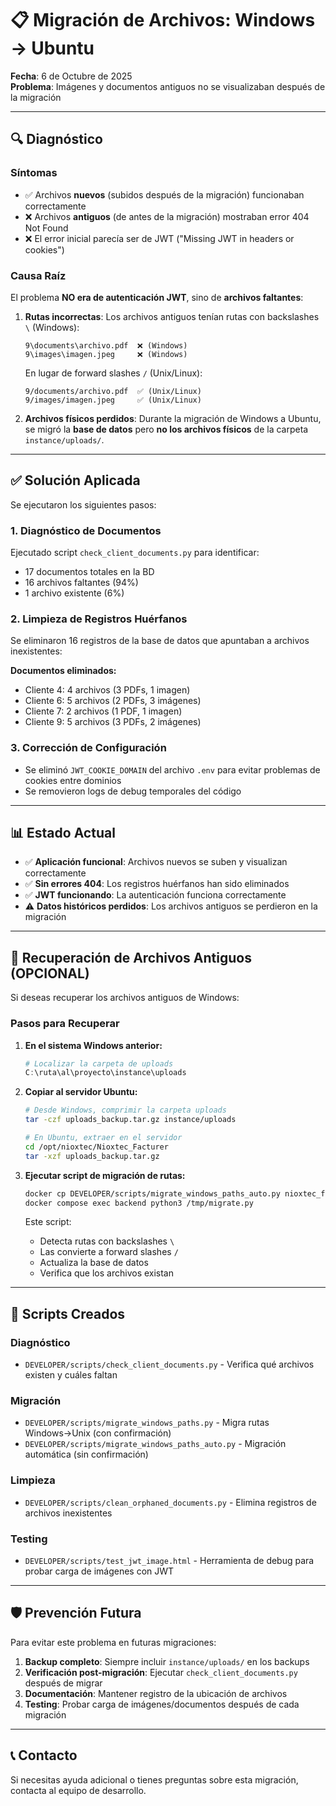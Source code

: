 # 📋 Migración de Archivos: Windows → Ubuntu

**Fecha**: 6 de Octubre de 2025  
**Problema**: Imágenes y documentos antiguos no se visualizaban después de la migración

---

## 🔍 Diagnóstico

### Síntomas
- ✅ Archivos **nuevos** (subidos después de la migración) funcionaban correctamente
- ❌ Archivos **antiguos** (de antes de la migración) mostraban error 404 Not Found
- ❌ El error inicial parecía ser de JWT ("Missing JWT in headers or cookies")

### Causa Raíz

El problema **NO era de autenticación JWT**, sino de **archivos faltantes**:

1. **Rutas incorrectas**: Los archivos antiguos tenían rutas con backslashes `\` (Windows):
   ```
   9\documents\archivo.pdf  ❌ (Windows)
   9\images\imagen.jpeg     ❌ (Windows)
   ```
   
   En lugar de forward slashes `/` (Unix/Linux):
   ```
   9/documents/archivo.pdf  ✅ (Unix/Linux)
   9/images/imagen.jpeg     ✅ (Unix/Linux)
   ```

2. **Archivos físicos perdidos**: Durante la migración de Windows a Ubuntu, se migró la **base de datos** pero **no los archivos físicos** de la carpeta `instance/uploads/`.

---

## ✅ Solución Aplicada

Se ejecutaron los siguientes pasos:

### 1. Diagnóstico de Documentos
Ejecutado script `check_client_documents.py` para identificar:
- 17 documentos totales en la BD
- 16 archivos faltantes (94%)
- 1 archivo existente (6%)

### 2. Limpieza de Registros Huérfanos
Se eliminaron 16 registros de la base de datos que apuntaban a archivos inexistentes:

**Documentos eliminados:**
- Cliente 4: 4 archivos (3 PDFs, 1 imagen)
- Cliente 6: 5 archivos (2 PDFs, 3 imágenes)  
- Cliente 7: 2 archivos (1 PDF, 1 imagen)
- Cliente 9: 5 archivos (3 PDFs, 2 imágenes)

### 3. Corrección de Configuración
- Se eliminó `JWT_COOKIE_DOMAIN` del archivo `.env` para evitar problemas de cookies entre dominios
- Se removieron logs de debug temporales del código

---

## 📊 Estado Actual

- ✅ **Aplicación funcional**: Archivos nuevos se suben y visualizan correctamente
- ✅ **Sin errores 404**: Los registros huérfanos han sido eliminados
- ✅ **JWT funcionando**: La autenticación funciona correctamente
- ⚠️ **Datos históricos perdidos**: Los archivos antiguos se perdieron en la migración

---

## 🔄 Recuperación de Archivos Antiguos (OPCIONAL)

Si deseas recuperar los archivos antiguos de Windows:

### Pasos para Recuperar

1. **En el sistema Windows anterior:**
   ```powershell
   # Localizar la carpeta de uploads
   C:\ruta\al\proyecto\instance\uploads
   ```

2. **Copiar al servidor Ubuntu:**
   ```bash
   # Desde Windows, comprimir la carpeta uploads
   tar -czf uploads_backup.tar.gz instance/uploads
   
   # En Ubuntu, extraer en el servidor
   cd /opt/nioxtec/Nioxtec_Facturer
   tar -xzf uploads_backup.tar.gz
   ```

3. **Ejecutar script de migración de rutas:**
   ```bash
   docker cp DEVELOPER/scripts/migrate_windows_paths_auto.py nioxtec_facturer-backend-1:/tmp/migrate.py
   docker compose exec backend python3 /tmp/migrate.py
   ```

   Este script:
   - Detecta rutas con backslashes `\`
   - Las convierte a forward slashes `/`
   - Actualiza la base de datos
   - Verifica que los archivos existan

---

## 📝 Scripts Creados

### Diagnóstico
- `DEVELOPER/scripts/check_client_documents.py` - Verifica qué archivos existen y cuáles faltan

### Migración
- `DEVELOPER/scripts/migrate_windows_paths.py` - Migra rutas Windows→Unix (con confirmación)
- `DEVELOPER/scripts/migrate_windows_paths_auto.py` - Migración automática (sin confirmación)

### Limpieza
- `DEVELOPER/scripts/clean_orphaned_documents.py` - Elimina registros de archivos inexistentes

### Testing
- `DEVELOPER/scripts/test_jwt_image.html` - Herramienta de debug para probar carga de imágenes con JWT

---

## 🛡️ Prevención Futura

Para evitar este problema en futuras migraciones:

1. **Backup completo**: Siempre incluir `instance/uploads/` en los backups
2. **Verificación post-migración**: Ejecutar `check_client_documents.py` después de migrar
3. **Documentación**: Mantener registro de la ubicación de archivos
4. **Testing**: Probar carga de imágenes/documentos después de cada migración

---

## 📞 Contacto

Si necesitas ayuda adicional o tienes preguntas sobre esta migración, contacta al equipo de desarrollo.
